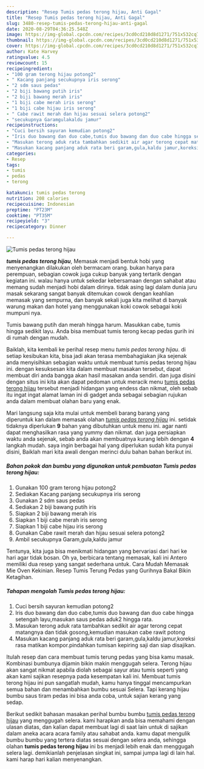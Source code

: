 ```yaml
---
description: "Resep Tumis pedas terong hijau, Anti Gagal"
title: "Resep Tumis pedas terong hijau, Anti Gagal"
slug: 3480-resep-tumis-pedas-terong-hijau-anti-gagal
date: 2020-08-29T04:36:25.548Z
image: https://img-global.cpcdn.com/recipes/3cd0cd210d8d1271/751x532cq70/tumis-pedas-terong-hijau-foto-resep-utama.jpg
thumbnail: https://img-global.cpcdn.com/recipes/3cd0cd210d8d1271/751x532cq70/tumis-pedas-terong-hijau-foto-resep-utama.jpg
cover: https://img-global.cpcdn.com/recipes/3cd0cd210d8d1271/751x532cq70/tumis-pedas-terong-hijau-foto-resep-utama.jpg
author: Kate Harvey
ratingvalue: 4.5
reviewcount: 15
recipeingredient:
- "100 gram terong hijau potong2"
- " Kacang panjang secukupnya iris serong"
- "2 sdm saus pedas"
- "2 biji bawang putih iris"
- "2 biji bawang merah iris"
- "1 biji cabe merah iris serong"
- "1 biji cabe hijau iris serong"
- " Cabe rawit merah dan hijau sesuai selera potong2"
- "secukupnya Garamgulakaldu jamur"
recipeinstructions:
- "Cuci bersih sayuran kemudian potong2"
- "Iris duo bawang dan duo cabe,tumis duo bawang dan duo cabe hingga setengah layu,masukan saus pedas aduk2 hingga rata."
- "Masukan terong aduk rata tambahkan sedikit air agar terong cepat matangnya dan tidak gosong,kemudian masukan cabe rawit potong"
- "Masukan kacang panjang aduk rata beri garam,gula,kaldu jamur,koreksi rasa matikan kompor.pindahkan tumisan kepiring saji dan siap disajikan."
categories:
- Resep
tags:
- tumis
- pedas
- terong

katakunci: tumis pedas terong 
nutrition: 208 calories
recipecuisine: Indonesian
preptime: "PT23M"
cooktime: "PT35M"
recipeyield: "3"
recipecategory: Dinner

---
```



![Tumis pedas terong hijau](https://img-global.cpcdn.com/recipes/3cd0cd210d8d1271/751x532cq70/tumis-pedas-terong-hijau-foto-resep-utama.jpg)

<b><i>tumis pedas terong hijau</i></b>, Memasak menjadi bentuk hobi yang menyenangkan dilakukan oleh bermacam orang. bukan hanya para perempuan, sebagian cowok juga cukup banyak yang tertarik dengan kegiatan ini. walau hanya untuk sekedar kebersamaan dengan sahabat atau memang sudah menjadi hobi dalam dirinya. tidak asing lagi dalam dunia juru masak sekarang sangat banyak ditemukan cowok dengan keahlian memasak yang sempurna, dan banyak sekali juga kita melihat di banyak warung makan dan hotel yang menggunakan koki cowok sebagai koki mumpuni nya.

Tumis bawang putih dan merah hingga harum. Masukkan cabe, tumis hingga sedikit layu. Anda bisa membuat tumis terong kecap pedas gurih ini di rumah dengan mudah.

Baiklah, kita kembali ke perihal resep menu <i>tumis pedas terong hijau</i>. di setiap kesibukan kita, bisa jadi akan terasa membahagiakan jika sejenak anda menyisihkan sebagian waktu untuk membuat tumis pedas terong hijau ini. dengan kesuksesan kita dalam membuat masakan tersebut, dapat membuat diri anda bangga akan hasil masakan anda sendiri. dan juga disini dengan situs ini kita akan dapat pedoman untuk meracik menu <u>tumis pedas terong hijau</u> tersebut menjadi hidangan yang endess dan nikmat, oleh sebab itu ingat ingat alamat laman ini di gadget anda sebagai sebagian rujukan anda dalam membuat olahan baru yang enak.


Mari langsung saja kita mulai untuk membeli barang barang yang diperuntuk kan dalam memasak olahan <u><i>tumis pedas terong hijau</i></u> ini. setidak tidaknya diperlukan <b>9</b> bahan yang dibutuhkan untuk menu ini. agar nanti dapat menghasilkan rasa yang yummy dan nikmat. dan juga persiapkan waktu anda sejenak, sebab anda akan membuatnya kurang lebih dengan <b>4</b> langkah mudah. saya ingin berbagai hal yang diperlukan sudah kita punyai disini, Baiklah mari kita awali dengan merinci dulu bahan bahan berikut ini.

<!--inarticleads1-->

##### Bahan pokok dan bumbu yang digunakan untuk pembuatan Tumis pedas terong hijau:

1. Gunakan 100 gram terong hijau potong2
1. Sediakan  Kacang panjang secukupnya iris serong
1. Gunakan 2 sdm saus pedas
1. Sediakan 2 biji bawang putih iris
1. Siapkan 2 biji bawang merah iris
1. Siapkan 1 biji cabe merah iris serong
1. Siapkan 1 biji cabe hijau iris serong
1. Gunakan  Cabe rawit merah dan hijau sesuai selera potong2
1. Ambil secukupnya Garam,gula,kaldu jamur


Tentunya, kita juga bisa menikmati hidangan yang bervariasi dari hari ke hari agar tidak bosan. Oh ya, berbicara tentang memasak, kali ini Antero memiliki dua resep yang sangat sederhana untuk. Cara Mudah Memasak Mie Oven Kekinian. Resep Tumis Terung Pedas yang Gurihnya Bakal Bikin Ketagihan. 

<!--inarticleads2-->

##### Tahapan mengolah Tumis pedas terong hijau:

1. Cuci bersih sayuran kemudian potong2
1. Iris duo bawang dan duo cabe,tumis duo bawang dan duo cabe hingga setengah layu,masukan saus pedas aduk2 hingga rata.
1. Masukan terong aduk rata tambahkan sedikit air agar terong cepat matangnya dan tidak gosong,kemudian masukan cabe rawit potong
1. Masukan kacang panjang aduk rata beri garam,gula,kaldu jamur,koreksi rasa matikan kompor.pindahkan tumisan kepiring saji dan siap disajikan.


Itulah resep dan cara membuat tumis terung pedas yang bisa kamu masak. Kombinasi bumbunya dijamin bikin makin menggugah selera. Terong hijau akan sangat nikmat apabila diolah sebagai sayur atau tumis seperti yang akan kami sajikan resepnya pada kesempatan kali ini. Membuat tumis terong hijau ini pun sangatlah mudah, kamu hanya tinggal mencampurkan semua bahan dan menambahkan bumbu sesuai Selera. Tapi kerang hijau bumbu saus tiram pedas ini bisa anda coba, untuk sajian kerang yang sedap. 

Berikut sedikit bahasan masakan perihal bumbu bumbu <u>tumis pedas terong hijau</u> yang menggugah selera. kami harapkan anda bisa memahami dengan ulasan diatas, dan kalian dapat membuat lagi di saat lain untuk di sajikan dalam aneka acara acara family atau sahabat anda. kamu dapat mengulik bumbu bumbu yang tertera diatas sesuai dengan selera anda, sehingga olahan <b>tumis pedas terong hijau</b> ini bs menjadi lebih enak dan menggugah selera lagi. demikianlah penjelasan singkat ini, sampai jumpa lagi di lain hal. kami harap hari kalian menyenangkan.
